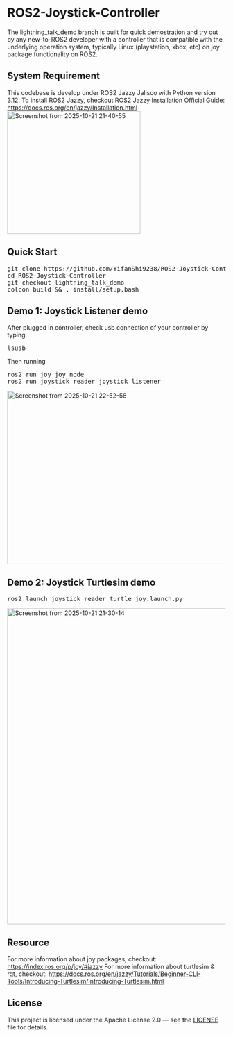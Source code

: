 # ROS2-Joystick-Controller
The lightning_talk_demo branch is built for quick demostration and try out by any new-to-ROS2 developer with a controller that is compatible with the underlying operation system, typically Linux (playstation, xbox, etc) on joy package functionality on ROS2.  

## System Requirement
This codebase is develop under ROS2 Jazzy Jalisco with Python version 3.12. To install ROS2 Jazzy, checkout ROS2 Jazzy Installation Official Guide: https://docs.ros.org/en/jazzy/Installation.html
<img width="307" height="283" alt="Screenshot from 2025-10-21 21-40-55" src="https://github.com/user-attachments/assets/8c64b7b6-ce8e-4276-a332-b784c0727226" />

## Quick Start
<pre>git clone https://github.com/YifanShi9238/ROS2-Joystick-Controller.git
cd ROS2-Joystick-Controller
git checkout lightning_talk_demo
colcon build && . install/setup.bash</pre>

## Demo 1: Joystick Listener demo
After plugged in controller, check usb connection of your controller by typing.
<pre>lsusb</pre> 
Then running
<pre>ros2 run joy joy_node
ros2 run joystick_reader joystick_listener</pre>
<img width="2354" height="399" alt="Screenshot from 2025-10-21 22-52-58" src="https://github.com/user-attachments/assets/e7ad70bc-8ef2-43ee-9d1a-c32a067c7108" />


## Demo 2: Joystick Turtlesim demo
<pre>ros2 launch joystick_reader turtle_joy.launch.py</pre>
<img width="2353" height="728" alt="Screenshot from 2025-10-21 21-30-14" src="https://github.com/user-attachments/assets/d440f16a-8bd9-443d-b99f-fd295990581f" />


## Resource
For more information about joy packages, checkout: https://index.ros.org/p/joy/#jazzy
For more information about turtlesim & rqt, checkout: https://docs.ros.org/en/jazzy/Tutorials/Beginner-CLI-Tools/Introducing-Turtlesim/Introducing-Turtlesim.html

## License
This project is licensed under the Apache License 2.0 — see the [LICENSE](./LICENSE) file for details.
